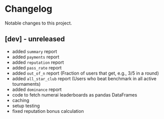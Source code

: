 # Changelog
Notable changes to this project.

## [dev] - unreleased
- added `summary` report
- added `payments` report
- added `reputation` report
- added `pass_rate` report
- added `out_of_n` report (Fraction of users that get, e.g., 3/5 in a round)
- added `all_star_club` report (Users who beat benchmark in all active tournaments)
- added `dominance` report
- code to fetch numerai leaderboards as pandas DataFrames
- caching
- setup testing
- fixed reputation bonus calculation
